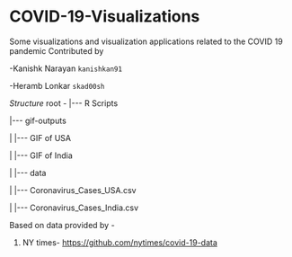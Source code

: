 # COVID-19-Visualizations
Some visualizations and visualization applications related to the COVID 19 pandemic
Contributed by

-Kanishk Narayan `kanishkan91`

-Heramb Lonkar  `skad00sh`

*Structure*
root -
  |--- R Scripts
  
  |--- gif-outputs
  
  |     |--- GIF of USA
  
  |     |--- GIF of India
  
  |
  |--- data
  
  |     |--- Coronavirus_Cases_USA.csv
  
  |     |--- Coronavirus_Cases_India.csv      
  



Based on data provided by -

1) NY times- https://github.com/nytimes/covid-19-data
